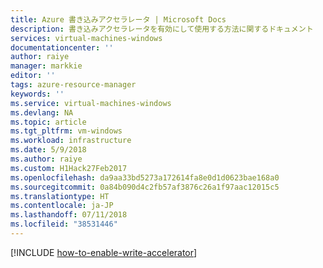 ```yaml
---
title: Azure 書き込みアクセラレータ | Microsoft Docs
description: 書き込みアクセラレータを有効にして使用する方法に関するドキュメント
services: virtual-machines-windows
documentationcenter: ''
author: raiye
manager: markkie
editor: ''
tags: azure-resource-manager
keywords: ''
ms.service: virtual-machines-windows
ms.devlang: NA
ms.topic: article
ms.tgt_pltfrm: vm-windows
ms.workload: infrastructure
ms.date: 5/9/2018
ms.author: raiye
ms.custom: H1Hack27Feb2017
ms.openlocfilehash: da9aa33bd5273a172614fa8e0d1d0623bae168a0
ms.sourcegitcommit: 0a84b090d4c2fb57af3876c26a1f97aac12015c5
ms.translationtype: HT
ms.contentlocale: ja-JP
ms.lasthandoff: 07/11/2018
ms.locfileid: "38531446"
---
```

[!INCLUDE [how-to-enable-write-accelerator](../../../includes/virtual-machines-common-how-to-enable-write-accelerator.md)]
